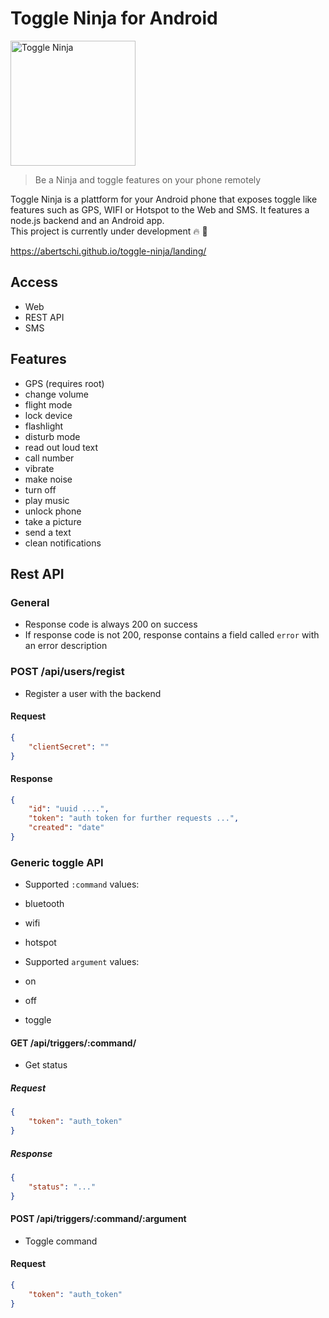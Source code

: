 # Toggle Ninja for Android

<img src="https://github.com/abertschi/android-remote-trigger/blob/master/landing/ninja.png" alt="Toggle Ninja" width="200px" align="">

>Be a Ninja and toggle features on your phone remotely

Toggle Ninja is a plattform for your Android phone that exposes toggle like features such as GPS, WIFI or Hotspot to the Web and SMS. It features a node.js backend and an Android app.  
This project is currently under development 🔥 🚀  

 https://abertschi.github.io/toggle-ninja/landing/

## Access
 - Web
 - REST API
 - SMS

## Features

- GPS (requires root)
- change volume
- flight mode
- lock device
- flashlight
- disturb mode
- read out loud text
- call number
- vibrate
- make noise
- turn off
- play music
- unlock phone
- take a picture
- send a text
- clean notifications


## Rest API

### General
- Response code is always 200 on success
- If response code is not 200, response contains a field called `error` with an error description

### POST /api/users/regist
- Register a user with the backend
#### Request
```json
{
    "clientSecret": ""
}
```
#### Response
```json
{
    "id": "uuid ....",
    "token": "auth token for further requests ...",
    "created": "date"
}
```

### Generic toggle API
- Supported `:command` values:
 - bluetooth
 - wifi
 - hotspot

- Supported `argument` values:
 - on
 - off
 - toggle

#### GET /api/triggers/:command/
- Get status

##### Request
```json
{
    "token": "auth_token"
}
```
##### Response
```json
{
    "status": "..."
}
```

#### POST /api/triggers/:command/:argument
- Toggle command

#### Request
```json
{
    "token": "auth_token"
}
```
